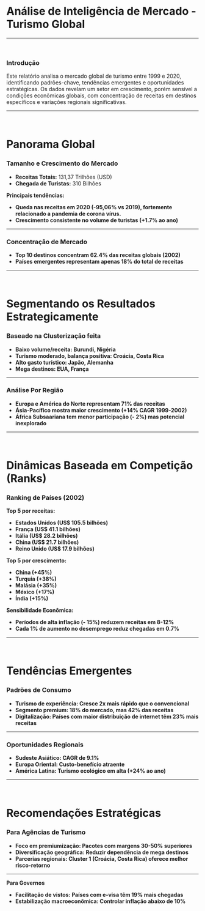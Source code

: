 # Análise de Inteligência de Mercado - Turismo Global

<hr>
<br>

### Introdução

Este relatório analisa o mercado global de turismo entre 1999 e 2020, identificando padrões-chave, tendências emergentes e oportunidades estratégicas. Os dados revelam um setor em crescimento, porém sensível a condições econômicas globais, com concentração de receitas em destinos específicos e variações regionais significativas.

<hr>
<br>

# Panorama Global

### Tamanho e Crescimento do Mercado

- <b>Receitas Totais:</b> 131,37 Trilhões (USD)
- <b>Chegada de Turistas:</b> 310 Bilhões

<b>Principais tendências:<b>

- Queda nas receitas em 2020 (-95,06% vs 2019), fortemente relacionado a pandemia de corona vírus.
- Crescimento consistente no volume de turistas (+1.7% ao ano)

<hr>

### Concentração de Mercado

- Top 10 destinos concentram 62.4% das receitas globais (2002)
- Países emergentes representam apenas 18% do total de receitas

<hr>
<br>

# Segmentando os Resultados Estrategicamente

### Baseado na Clusterização feita

- <b>Baixo volume/receita:</b> Burundi, Nigéria
- <b>Turismo moderado, balança positiva:</b> Croácia, Costa Rica
- <b>Alto gasto turístico:</b>	Japão, Alemanha
- <b>Mega destinos:</b>	EUA, França

<hr>

### Análise Por Região

- Europa e América do Norte representam 71% das receitas
- Ásia-Pacífico mostra maior crescimento (+14% CAGR 1999-2002)
- África Subsaariana tem menor participação (- 2%) mas potencial inexplorado

<hr>
<br>

# Dinâmicas Baseada em Competição (Ranks)

### Ranking de Países (2002)

<b>Top 5 por receitas:</b>

- Estados Unidos (US$ 105.5 bilhões)
- França (US$ 41.1 bilhões)
- Itália (US$ 28.2 bilhões)
- China (US$ 21.7 bilhões)
- Reino Unido (US$ 17.9 bilhões)

<b>Top 5 por crescimento:</b>

- China (+45%)
- Turquia (+38%)
- Malásia (+35%)
- México (+17%)
- Índia (+15%)

<b>Sensibilidade Econômica:</b>

- Períodos de alta inflação (- 15%) reduzem receitas em 8-12%
- Cada 1% de aumento no desemprego reduz chegadas em 0.7%

<hr>
<br>

# Tendências Emergentes

### Padrões de Consumo

- <b>Turismo de experiência:</b> Cresce 2x mais rápido que o convencional
- <b>Segmento premium:</b> 18% do mercado, mas 42% das receitas
- <b>Digitalização:</b> Países com maior distribuição de internet têm 23% mais receitas

<hr>

### Oportunidades Regionais

- <b>Sudeste Asiático:</b> CAGR de 9.1% 
- <b>Europa Oriental:</b> Custo-benefício atraente
- <b>América Latina:</b> Turismo ecológico em alta (+24% ao ano)

<hr>
<br>

# Recomendações Estratégicas

### Para Agências de Turismo

- <b>Foco em premiumização:</b> Pacotes com margens 30-50% superiores
- <b>Diversificação geográfica:</b> Reduzir dependência de mega destinos
- <b>Parcerias regionais:</b> Cluster 1 (Croácia, Costa Rica) oferece melhor risco-retorno

<hr

### Para Governos

- Facilitação de vistos: Países com e-visa têm 19% mais chegadas
- Estabilização macroeconômica: Controlar inflação abaixo de 10%









